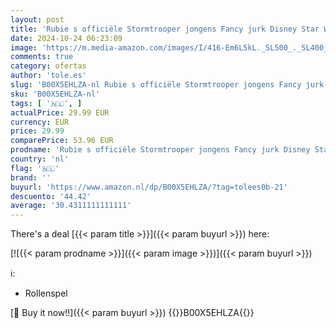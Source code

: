 ```yaml
---
layout: post
title: 'Rubie s officiële Stormtrooper jongens Fancy jurk Disney Star Wars De Kracht ontwaakt NA L Meerkleurig'
date: 2024-10-24 06:23:09
image: 'https://m.media-amazon.com/images/I/416-Em6L5kL._SL500_._SL400_.jpg'
comments: true
category: ofertas
author: 'tole.es'
slug: 'B00X5EHLZA-nl Rubie s officiële Stormtrooper jongens Fancy jurk Disney...'
sku: 'B00X5EHLZA-nl'
tags: [ '🇳🇱', ]
actualPrice: 29.99 EUR
currency: EUR
price: 29.99
comparePrice: 53.96 EUR
prodname: 'Rubie s officiële Stormtrooper jongens Fancy jurk Disney Star Wars De Kracht ontwaakt NA L Meerkleurig'
country: 'nl'
flag: '🇳🇱'
brand: ''
buyurl: 'https://www.amazon.nl/dp/B00X5EHLZA/?tag=tolees0b-21'
descuento: '44.42'
average: '30.4311111111111'
---
```


There's a deal [{{< param title >}}]({{< param buyurl >}})  here:

[![{{< param prodname >}}]({{< param image >}})]({{< param buyurl >}})

ℹ️:

- Rollenspel

[🛒 Buy it now!!]({{< param buyurl >}})
{{<world>}}B00X5EHLZA{{</world>}}
